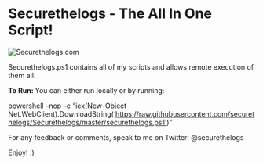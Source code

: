 <h1>Securethelogs - The All In One Script!</h1>

![Securethelogs.com](https://ctrla1tdel.files.wordpress.com/2020/02/securethelogs.gif)

 
Securethelogs.ps1 contains all of my scripts and allows remote execution of them all.

<b>To Run: </b>
You can either run locally or by running: 

powershell –nop –c “iex(New-Object Net.WebClient).DownloadString(‘https://raw.githubusercontent.com/securethelogs/Securethelogs/master/securethelogs.ps1’)”

For any feedback or comments, speak to me on Twitter: @securethelogs

Enjoy! :)
